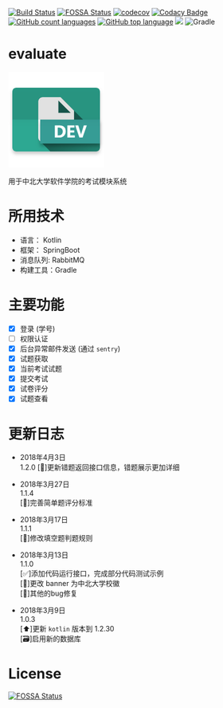 [![Build Status](https://travis-ci.org/youngxhui/evaluate.svg?branch=master)](https://travis-ci.org/youngxhui/evaluate)
[![FOSSA Status](https://app.fossa.io/api/projects/git%2Bgithub.com%2Fyoungxhui%2Fevaluate.svg?type=shield)](https://app.fossa.io/projects/git%2Bgithub.com%2Fyoungxhui%2Fevaluate?ref=badge_shield)
[![codecov](https://codecov.io/gh/youngxhui/evaluate/branch/master/graph/badge.svg)](https://codecov.io/gh/youngxhui/evaluate)
[![Codacy Badge](https://api.codacy.com/project/badge/Grade/d78fd339c610402f867eb437fca47e82)](https://www.codacy.com/app/youngxhui/evaluate?utm_source=github.com&amp;utm_medium=referral&amp;utm_content=youngxhui/evaluate&amp;utm_campaign=Badge_Grade)
[![GitHub count languages](https://img.shields.io/github/languages/count/youngxhui/evaluate.svg)]()
[![GitHub top language](https://img.shields.io/github/languages/top/youngxhui/evaluate.svg)]()
[![](https://img.shields.io/github/repo-size/badges/shields.svg)]()
![Gradle](https://img.shields.io/badge/gradle-4.4-brightgreen.svg)


# evaluate

![](./icon.png)

用于中北大学软件学院的考试模块系统



# 所用技术

- 语言： Kotlin
- 框架： SpringBoot
- 消息队列: RabbitMQ
- 构建工具：Gradle

# 主要功能

- [x] 登录 (学号)   
- [ ] 权限认证  
- [x] 后台异常邮件发送 (通过 `sentry`)
- [x] 试题获取
- [x] 当前考试试题
- [x] 提交考试
- [x] 试卷评分
- [x] 试题查看 

# 更新日志

- 2018年4月3日  
1.2.0
[:bug:]更新错题返回接口信息，错题展示更加详细

- 2018年3月27日  
1.1.4  
[:bug:]完善简单题评分标准

- 2018年3月17日  
1.1.1  
[:bug:]修改填空题判题规则  

- 2018年3月13日  
1.1.0  
[:white_check_mark:]添加代码运行接口，完成部分代码测试示例  
[:wrench:]更改 banner 为中北大学校徽  
[:bug:]其他的bug修复

- 2018年3月9日  
1.0.3  
 [:arrow_up:]更新 `kotlin` 版本到 1.2.30  
 [:card_file_box:]启用新的数据库

# License

[![FOSSA Status](https://app.fossa.io/api/projects/git%2Bgithub.com%2Fyoungxhui%2Fevaluate.svg?type=large)](https://app.fossa.io/projects/git%2Bgithub.com%2Fyoungxhui%2Fevaluate?ref=badge_large)